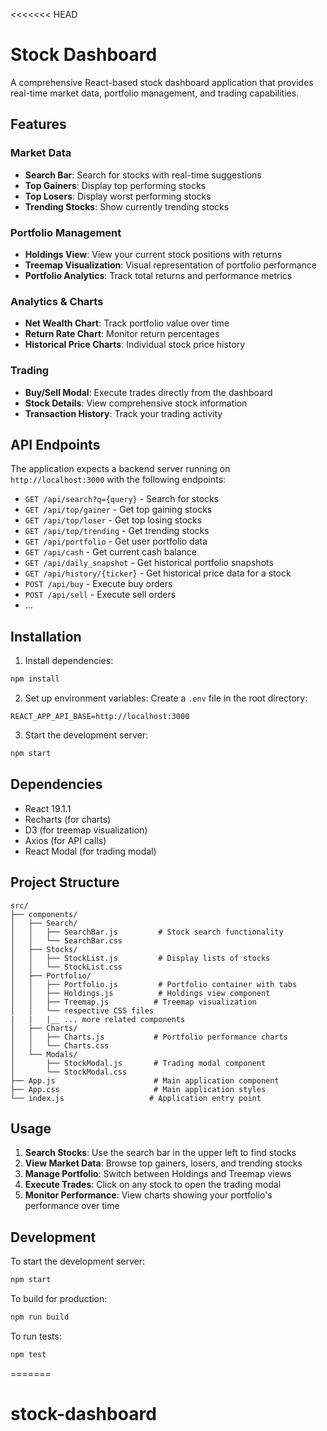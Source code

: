 <<<<<<< HEAD
# Stock Dashboard

A comprehensive React-based stock dashboard application that provides real-time market data, portfolio management, and trading capabilities.

## Features

### Market Data
- **Search Bar**: Search for stocks with real-time suggestions
- **Top Gainers**: Display top performing stocks
- **Top Losers**: Display worst performing stocks  
- **Trending Stocks**: Show currently trending stocks

### Portfolio Management
- **Holdings View**: View your current stock positions with returns
- **Treemap Visualization**: Visual representation of portfolio performance
- **Portfolio Analytics**: Track total returns and performance metrics

### Analytics & Charts
- **Net Wealth Chart**: Track portfolio value over time
- **Return Rate Chart**: Monitor return percentages
- **Historical Price Charts**: Individual stock price history

### Trading
- **Buy/Sell Modal**: Execute trades directly from the dashboard
- **Stock Details**: View comprehensive stock information
- **Transaction History**: Track your trading activity

## API Endpoints

The application expects a backend server running on `http://localhost:3000` with the following endpoints:

- `GET /api/search?q={query}` - Search for stocks
- `GET /api/top/gainer` - Get top gaining stocks
- `GET /api/top/loser` - Get top losing stocks
- `GET /api/top/trending` - Get trending stocks
- `GET /api/portfolio` - Get user portfolio data
- `GET /api/cash` - Get current cash balance
- `GET /api/daily_snapshot` - Get historical portfolio snapshots
- `GET /api/history/{ticker}` - Get historical price data for a stock
- `POST /api/buy` - Execute buy orders
- `POST /api/sell` - Execute sell orders
- ...

## Installation

1. Install dependencies:
```bash
npm install
```

2. Set up environment variables:
Create a `.env` file in the root directory:
```
REACT_APP_API_BASE=http://localhost:3000
```

3. Start the development server:
```bash
npm start
```

## Dependencies

- React 19.1.1
- Recharts (for charts)
- D3 (for treemap visualization)
- Axios (for API calls)
- React Modal (for trading modal)

## Project Structure

```
src/
├── components/
│   ├── Search/
│   │   ├── SearchBar.js         # Stock search functionality
│   │   └── SearchBar.css
│   ├── Stocks/
│   │   ├── StockList.js         # Display lists of stocks
│   │   └── StockList.css
│   ├── Portfolio/
│   │   ├── Portfolio.js         # Portfolio container with tabs
│   │   ├── Holdings.js          # Holdings view component
│   │   ├── Treemap.js          # Treemap visualization
│   │   └── respective CSS files
|   |   |__ ... more related components
│   ├── Charts/
│   │   ├── Charts.js           # Portfolio performance charts
│   │   └── Charts.css
│   └── Modals/
│       ├── StockModal.js       # Trading modal component
│       └── StockModal.css
├── App.js                      # Main application component
├── App.css                     # Main application styles
└── index.js                   # Application entry point
```

## Usage

1. **Search Stocks**: Use the search bar in the upper left to find stocks
2. **View Market Data**: Browse top gainers, losers, and trending stocks
3. **Manage Portfolio**: Switch between Holdings and Treemap views
4. **Execute Trades**: Click on any stock to open the trading modal
5. **Monitor Performance**: View charts showing your portfolio's performance over time

## Development

To start the development server:
```bash
npm start
```

To build for production:
```bash
npm run build
```

To run tests:
```bash
npm test
```
=======
# stock-dashboard
